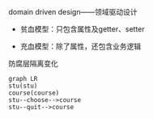domain driven design——领域驱动设计



- 贫血模型：只包含属性及getter、setter

- 充血模型：除了属性，还包含业务逻辑



 防腐层隔离变化

```mermaid
graph LR
stu(stu)
course(course)
stu--choose-->course
stu--quit-->course
```



